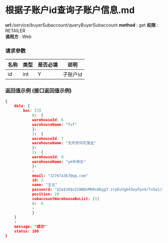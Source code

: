 根据子账户id查询子账户信息.md
=======================================================

**url**:/service/buyerSubaccount/queryBuyerSubaccount
**method** : get 
**权限** : RETAILER  
**调用方** : Web

### 请求参数
|    名称   | 类型 | 是否必填 |           说明           |
|-----------|------|----------|--------------------------|
| id      | int  | Y     | 子账户id                  |



### 返回值示例 (接口返回值示例)

```json
{
    data: {
        bos: [3]
			0:  {
			warehouseId: 6
			warehouseName: "fsf"
			}-
			1:  {
			warehouseId: 7
			warehouseName: "无可奈何花落去"
			}-
			2:  {
			warehouseId: 9
			warehouseName: "ym专用仓"
			}-
			-
			email: "32767a367@qq.com"
			id: 2
			name: "王五"
			password: "$2a$10$o2CWBQnMH0sQEgg7.zrpEuVgb43oyFpx4/Tu5e1/3dXjU0SU6jygm"
			position: 10
			subaccountWarehouseBoList: [1]
			0:  6
			-
			}
    }
    -
    message: "成功"
    status: 100
}
```